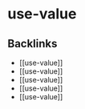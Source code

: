 # use-value



<a id="orgb4dd411"></a>

## Backlinks

-   [[use-value]]
-   [[use-value]]
-   [[use-value]]
-   [[use-value]]
-   [[use-value]]
